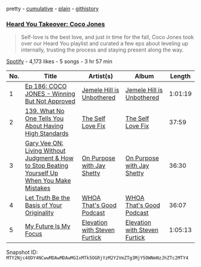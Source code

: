 pretty - [cumulative](/playlists/cumulative/37i9dQZF1DWVu3lAQuOIjU.md) - [plain](/playlists/plain/37i9dQZF1DWVu3lAQuOIjU) - [githistory](https://github.githistory.xyz/mackorone/spotify-playlist-archive/blob/main/playlists/plain/37i9dQZF1DWVu3lAQuOIjU)

### [Heard You Takeover: Coco Jones](https://open.spotify.com/playlist/37i9dQZF1DWVu3lAQuOIjU)

> Self\-love is the best love, and just in time for the fall, Coco Jones took over our Heard You playlist and curated a few eps about leveling up internally, trusting the process and staying present along the way.

[Spotify](https://open.spotify.com/user/spotify) - 4,173 likes - 5 songs - 3 hr 57 min

| No. | Title | Artist(s) | Album | Length |
|---|---|---|---|---|
| 1 | [Ep 186: COCO JONES \- Winning But Not Approved](https://open.spotify.com/episode/6eOO1w4Ge1coazMe1NucvI) | [Jemele Hill is Unbothered](https://open.spotify.com/show/1SXD1U55jqbK9HHoPvdbsw) | [Jemele Hill is Unbothered](https://open.spotify.com/show/1SXD1U55jqbK9HHoPvdbsw) | 1:01:19 |
| 2 | [139\. What No One Tells You About Having High Standards](https://open.spotify.com/episode/5j2fJsodBJvxagbLXTVQ5g) | [The Self Love Fix](https://open.spotify.com/show/3WdMpEOWYl8Zx8uzzH8rAn) | [The Self Love Fix](https://open.spotify.com/show/3WdMpEOWYl8Zx8uzzH8rAn) | 37:59 |
| 3 | [Gary Vee ON: Living Without Judgment & How to Stop Beating Yourself Up When You Make Mistakes](https://open.spotify.com/episode/4JCFyo7VQ8zWfOun9y4QQq) | [On Purpose with Jay Shetty](https://open.spotify.com/show/5EqqB52m2bsr4k1Ii7sStc) | [On Purpose with Jay Shetty](https://open.spotify.com/show/5EqqB52m2bsr4k1Ii7sStc) | 36:30 |
| 4 | [Let Truth Be the Basis of Your Originality](https://open.spotify.com/episode/3TP3hzzEksjbotsIJDB3eB) | [WHOA That's Good Podcast](https://open.spotify.com/show/4n8I02c8M5QlgKSNR9IUbJ) | [WHOA That's Good Podcast](https://open.spotify.com/show/4n8I02c8M5QlgKSNR9IUbJ) | 36:07 |
| 5 | [My Future Is My Focus](https://open.spotify.com/episode/6zl1MebaJ2gOCytRpCiKwX) | [Elevation with Steven Furtick](https://open.spotify.com/show/6nLlNUMm4VuZE1ln9oOJvy) | [Elevation with Steven Furtick](https://open.spotify.com/show/6nLlNUMm4VuZE1ln9oOJvy) | 1:05:13 |

Snapshot ID: `MTY2Njc4ODY4NCwwMDAwMDAwMGIxMTk5OGRjYzM2Y2VmZTg3MjY5OWNmNzJhZTc2MTY4`
